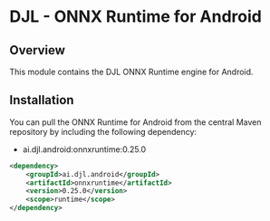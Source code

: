 # DJL - ONNX Runtime for Android

## Overview
This module contains the DJL ONNX Runtime engine for Android.

## Installation
You can pull the ONNX Runtime for Android from the central Maven repository by including the following dependency:

- ai.djl.android:onnxruntime:0.25.0

```xml
<dependency>
    <groupId>ai.djl.android</groupId>
    <artifactId>onnxruntime</artifactId>
    <version>0.25.0</version>
    <scope>runtime</scope>
</dependency>
```
